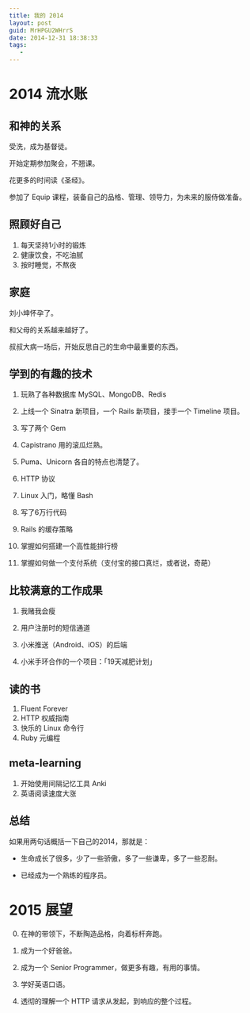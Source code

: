 ```yaml
---
title: 我的 2014 
layout: post
guid: MrHPGU2WHrrS
date: 2014-12-31 18:38:33
tags:
   -
---
```



# 2014 流水账

## 和神的关系

受洗，成为基督徒。

开始定期参加聚会，不翘课。

花更多的时间读《圣经》。

参加了 Equip 课程，装备自己的品格、管理、领导力，为未来的服侍做准备。


## 照顾好自己

1. 每天坚持1小时的锻炼
2. 健康饮食，不吃油腻
3. 按时睡觉，不熬夜


## 家庭

刘小坤怀孕了。

和父母的关系越来越好了。

叔叔大病一场后，开始反思自己的生命中最重要的东西。

## 学到的有趣的技术

1. 玩熟了各种数据库 MySQL、MongoDB、Redis

2. 上线一个 Sinatra 新项目，一个 Rails 新项目，接手一个 Timeline 项目。

3. 写了两个 Gem

4. Capistrano 用的滚瓜烂熟。

5. Puma、Unicorn 各自的特点也清楚了。

6. HTTP 协议

7. Linux 入门，略懂 Bash

8. 写了6万行代码

11. Rails 的缓存策略

12. 掌握如何搭建一个高性能排行榜

13. 掌握如何做一个支付系统（支付宝的接口真烂，或者说，奇葩）


## 比较满意的工作成果

1. 我赌我会瘦

2. 用户注册时的短信通道
  
3. 小米推送（Android、iOS）的后端

4. 小米手环合作的一个项目：「19天减肥计划」


## 读的书

1. Fluent Forever
2. HTTP 权威指南
3. 快乐的 Linux 命令行
4. Ruby 元编程


## meta-learning

1. 开始使用间隔记忆工具 Anki
2. 英语阅读速度大涨


## 总结

如果用两句话概括一下自己的2014，那就是：

* 生命成长了很多，少了一些骄傲，多了一些谦卑，多了一些忍耐。

* 已经成为一个熟练的程序员。


# 2015 展望

0. 在神的带领下，不断陶造品格，向着标杆奔跑。

1. 成为一个好爸爸。

2. 成为一个 Senior Programmer，做更多有趣，有用的事情。

3. 学好英语口语。

4. 透彻的理解一个 HTTP 请求从发起，到响应的整个过程。


